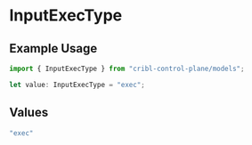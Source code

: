 # InputExecType

## Example Usage

```typescript
import { InputExecType } from "cribl-control-plane/models";

let value: InputExecType = "exec";
```

## Values

```typescript
"exec"
```